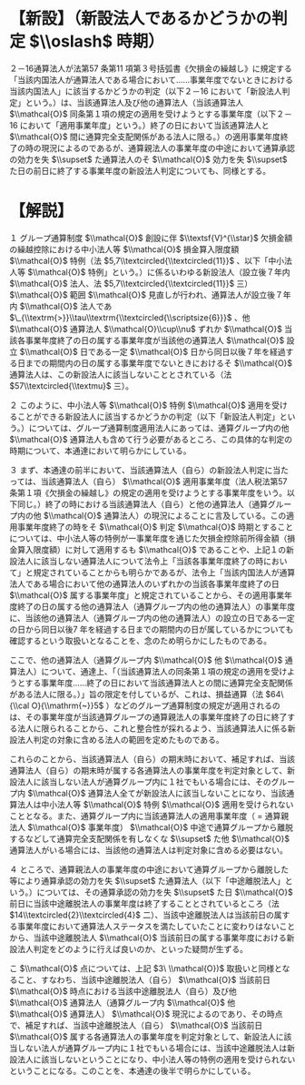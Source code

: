 # 【新設】（新設法人であるかどうかの判定 $\\oslash$ 時期）

２－16通算法人が法第57 条第11 項第３号括弧書《欠損金の繰越し》に規定する「当該内国法人が通算法人である場合において……事業年度でないときにおける当該内国法人」に該当するかどうかの判定（以下２－16 において「新設法人判定」という。）は、当該通算法人及び他の通算法人（当該通算法人 $\\mathcal{O}$ 同条第１項の規定の適用を受けようとする事業年度（以下２－16 において「適用事業年度」という。）終了の日において当該通算法人と $\\mathcal{O}$ 間に通算完全支配関係がある法人に限る。）の適用事業年度終了の時の現況によるのであるが、通算親法人の事業年度の中途において通算承認の効力を失 $\\supset$ た通算法人のそ $\\mathcal{O}$ 効力を失 $\\supset$ た日の前日に終了する事業年度の新設法人判定についても、同様とする。

# 【解説】

１ グループ通算制度 $\\mathcal{O}$ 創設に伴 $\\textsf{V}^{\\star}$ 欠損金額の繰越控除における中小法人等 $\\mathcal{O}$ 損金算入限度額 $\\mathcal{O}$ 特例（法 $5,7\\textcircled{\\textcircled{11}}$ 、以下「中小法人等 $\\mathcal{O}$ 特例」という。）に係るいわゆる新設法人（設立後７年内 $\\mathcal{O}$ 法人、法 $5,7\\textcircled{\\textcircled{11}}$ 三） $\\mathcal{O}$ 範囲 $\\mathcal{O}$ 見直しが行われ、通算法人が設立後７年内 $\\mathcal{O}$ 法人であ $\_{\\textrm{>}}\\tau\\textrm{\\textcircled{\\scriptsize{6}}}$ 、他 $\\mathcal{O}$ 通算法人 $\\mathcal{O}\\cup\\nu$ ずれか $\\mathcal{O}$ 当該各事業年度終了の日の属する事業年度が当該他の通算法人 $\\mathcal{O}$ 設立 $\\mathcal{O}$ 日である一定 $\\mathcal{O}$ 日から同日以後７年を経過する日までの期間内の日の属する事業年度でないときにおけるそ $\\mathcal{O}$ 通算法人は、この新設法人に該当しないこととされている（法 $57\\textcircled{\\textmu}$ 三）。

２ このように、中小法人等 $\\mathcal{O}$ 特例 $\\mathcal{O}$ 適用を受けることができる新設法人に該当するかどうかの判定（以下「新設法人判定」という。）については、グループ通算制度適用法人にあっては、通算グループ内の他 $\\mathcal{O}$ 通算法人も含めて行う必要があるところ、この具体的な判定の時期について、本通達において明らかにしている。

３ まず、本通達の前半において、当該通算法人（自ら）の新設法人判定に当たっては、当該通算法人（自ら） $\\mathcal{O}$ 適用事業年度（法人税法第57 条第１項《欠損金の繰越し》の規定の適用を受けようとする事業年度をいう。以下同じ。）終了の時における当該通算法人（自ら）と他の通算法人（通算グループ内の他 $\\mathcal{O}$ 通算法人）の現況によることに言及している。この適用事業年度終了の時をそ $\\mathcal{O}$ 判定 $\\mathcal{O}$ 時期とすることについては、中小法人等の特例が一事業年度を通じた欠損金控除前所得金額（損金算入限度額）に対して適用するも $\\mathcal{O}$ であることや、上記１の新設法人に該当しない通算法人について法令上「当該各事業年度終了の時において」と規定されていることからも明らかであるが、法令上「当該内国法人が通算法人である場合において他の通算法人のいずれかの当該各事業年度終了の日 $\\mathcal{O}$ 属する事業年度」と規定されていることから、その適用事業年度終了の日の属する他の通算法人（通算グループ内の他の通算法人）の事業年度に、当該他の通算法人（通算グループ内の他の通算法人）の設立の日である一定の日から同日以後7 年を経過する日までの期間内の日が属しているかについても確認するという取扱いとなることを、念のため明らかにしたものである。

ここで、他の通算法人（通算グループ内 $\\mathcal{O}$ 他 $\\mathcal{O}$ 通算法人）について、通達上、「（当該通算法人の同条第１項の規定の適用を受けようとする事業年度……終了の日において当該通算法人との間に通算完全支配関係がある法人に限る。）」旨の限定を付しているが、これは、損益通算（法 $64\ {\\cal O}{\\mathrm{~}}5$ ）などのグループ通算制度の規定が適用されるのは、その事業年度が当該通算グループの通算親法人の事業年度終了の日に終了する法人に限られることから、これと整合性が採れるよう、当該通算法人に係る新設法人判定の対象に含める法人の範囲を定めたものである。

これらのことから、当該通算法人（自ら）の期末時において、補足すれば、当該通算法人（自ら）の期末時が属する各通算法人の事業年度を判定対象として、新設法人に該当しない法人が通算グループ内に１社でもいる場合には、そのグループ内 $\\mathcal{O}$ 通算法人全てが新設法人に該当しないことになり、当該通算法人は中小法人等 $\\mathcal{O}$ 特例 $\\mathcal{O}$ 適用を受けられないこととなる。また、通算グループ内に当該通算法人の適用事業年度（ $=$ 通算親法人 $\\mathcal{O}$ 事業年度） $\\mathcal{O}$ 中途で通算グループから離脱するなどして通算完全支配関係を有しなくな $\\supset$ た他 $\\mathcal{O}$ 通算法人がいる場合には、当該他の通算法人は判定対象に含める必要はない。

４ ところで、通算親法人の事業年度の中途において通算グループから離脱した等により通算承認の効力を失 $\\supset$ た通算法人（以下「中途離脱法人」という。）については、その通算承認の効力を失 $\\supset$ た日 $\\mathcal{O}$ 前日に当該中途離脱法人の事業年度は終了することとされているところ（法 $14\\textcircled{2}\\textcircled{4}$ 二）、当該中途離脱法人は当該前日の属する事業年度において通算法人ステータスを満たしていたことに変わりはないことから、当該中途離脱法人 $\\mathcal{O}$ 当該前日の属する事業年度における新設法人判定をどのように行えば良いのか、といった疑問が生ずる。

こ $\\mathcal{O}$ 点については、上記 $3\ \\mathcal{O})$ 取扱いと同様となること、すなわち、当該中途離脱法人（自ら） $\\mathcal{O}$ 当該前日 $\\mathcal{O}$ 時点における当該中途離脱法人（自ら）及び他 $\\mathcal{O}$ 通算法人（通算グループ内 $\\mathcal{O}$ 他 $\\mathcal{O}$ 通算法人） $\\mathcal{O}$ 現況によるのであり、その時点で、補足すれば、当該中途離脱法人（自ら） $\\mathcal{O}$ 当該前日 $\\mathcal{O}$ 属する各通算法人の事業年度を判定対象として、新設法人に該当しない法人が通算グループ内に１社でもいる場合には、当該中途離脱法人は新設法人に該当しないということになり、中小法人等の特例の適用を受けられないということになる。このことを、本通達の後半で明らかにしている。